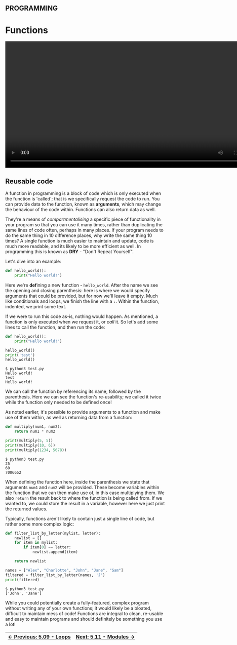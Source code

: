 ## PROGRAMMING

# Functions

<div align="center">
  <video src="https://github.com/alphyos/CyberStart-2023/assets/108233076/06bcd286-8353-4c10-b0cd-d02c8a3e0e71" width="800" />
</div>

## Reusable code

A function in programming is a block of code which is only executed
when the function is 'called'; that is we specifically request the code
to run. You can provide data to the function, known as **arguments**, which may change the behaviour of the code within. Functions can also return data as well.

They're a means of *compartmentalising* a specific piece of
functionality in your program so that you can use it many times, rather
than duplicating the same lines of code often, perhaps in many places.
If your program needs to do the same thing in 10 difference places, why
write the same thing 10 times? A single function is much easier to
maintain and update, code is much more readable, and its likely to be
more efficient as well. In programming this is known as **DRY** - "Don't Repeat Yourself".

Let's dive into an example:

```py
def hello_world():
    print("Hello world!")
```

Here we're **def**ining a new function - `hello_world`.
 After the name we see the opening and closing parenthesis: here is
where we would specify arguments that could be provided, but for now
we'll leave it empty. Much like conditionals and loops, we finish the
line with a `:`. Within the function, indented, we print some text.

If we were to run this code as-is, nothing would happen. As mentioned, a function is only executed when we request it, or *call* it. So let's add some lines to call the function, and then run the code:

```py
def hello_world():
    print("Hello world!")

hello_world()
print('test')
hello_world()
```

```console
$ python3 test.py
Hello world!
test
Hello world!
```

We can call the function by referencing its name, followed by the
parenthesis. Here we can see the function's re-usability; we called it
twice while the function only needed to be defined once!

As noted earlier, it's possible to provide arguments to a function
and make use of them within, as well as returning data from a function:

```py
def multiply(num1, num2):
    return num1 * num2

print(multiply(5, 5))
print(multiply(10, 6))
print(multiply(1234, 5678))
```

```console
$ python3 test.py
25
60
7006652
```

When defining the function here, inside the parenthesis we state that arguments `num1` and `num2`
 will be provided. These become variables within the function that we
can then make use of, in this case multiplying them. We also `return`
 the result back to where the function is being called from. If we
wanted to, we could store the result in a variable, however here we just
 print the returned values.

Typically, functions aren't likely to contain just a single line of code, but rather some more complex logic:

```py
def filter_list_by_letter(mylist, letter):
    newlist = []
    for item in mylist:
        if item[0] == letter:
            newlist.append(item)

    return newlist

names = ["Alex", "Charlotte", "John", "Jane", "Sam"]
filtered = filter_list_by_letter(names, 'J')
print(filtered)
```

```console
$ python3 test.py
['John', 'Jane']
```

While you could potentially create a fully-featured, complex program
without writing any of your own functions; it would likely be a bloated,
 difficult to maintain mess of code! Functions are integral to clean,
re-usable and easy to maintain programs and should definitely be
something you use a lot!

<div align="center">

[← Previous: 5.09 - Loops](Loops5.9.md) | [Next: 5.11 - Modules →](Modules5.11.md)
:-|-:
